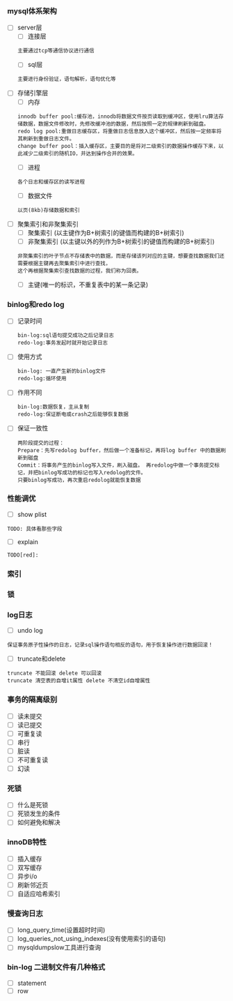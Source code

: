 ### mysql体系架构
   - [ ] server层
        - [ ] 连接层
        ```
        主要通过tcp等通信协议进行通信
        ```
        - [ ] sql层
        ```
        主要进行身份验证，语句解析，语句优化等
        ```
   - [ ] 存储引擎层
        - [ ] 内存
        ```
        innodb buffer pool:缓存池，innodb将数据文件按页读取到缓冲区，使用lru算法存储数据，数据文件修改时，先修改缓冲池的数据，然后按照一定的规律刷新到磁盘。
        redo log pool:重做日志缓存区，将重做日志信息放入这个缓冲区，然后按一定频率将其刷新到重做日志文件。
        change buffer pool：插入缓存区，主要目的是将对二级索引的数据操作缓存下来，以此减少二级索引的随机IO，并达到操作合并的效果。
        ```
        - [ ] 进程
        ```
        各个日志和缓存区的读写进程
        ```
        - [ ] 数据文件
        ```
        以页(8kb)存储数据和索引
        ```
   - [ ] 聚集索引和非聚集索引
        - [ ] 聚集索引 (以主键作为B+树索引的键值而构建的B+树索引)
        - [ ] 非聚集索引 (以主键以外的列作为B+树索引的键值而构建的B+树索引)
        ```
        非聚集索引的叶子节点不存储表中的数据，而是存储该列对应的主键，想要查找数据我们还需要根据主键再去聚集索引中进行查找，
        这个再根据聚集索引查找数据的过程，我们称为回表。
        ```
        - [ ] 主键(唯一的标识，不重复表中的某一条记录)
 ### binlog和redo log
   - [ ] 记录时间
     ```
     bin-log:sql语句提交成功之后记录日志
     redo-log:事务发起时就开始记录日志
     ```
   - [ ] 使用方式
     ```
     bin-log: 一直产生新的binlog文件
     redo-log:循环使用
     ```
   - [ ] 作用不同
     ```
     bin-log:数据恢复，主从复制
     redo-log:保证断电或crash之后能够恢复数据
     ```
   - [ ] 保证一致性
     ```
     两阶段提交的过程：
     Prepare：先写redolog buffer，然后做一个准备标记，再将log buffer 中的数据刷新到磁盘
     Commit：将事务产生的binlog写入文件，刷入磁盘。 再redolog中做一个事务提交标记，并把binlog写成功的标记也写入redolog的文件。
     只要binlog写成功，再次重启redolog就能恢复数据
     ```
### 性能调优
   - [ ] show plist
   ```
   TODO: 具体看那些字段
   ```
   - [ ] explain 
   ```
   TODO[red]:
   ```
### 索引
###  锁
### log日志
   - [ ] undo log
   ```
   保证事务原子性操作的日志，记录sql操作语句相反的语句，用于恢复操作进行数据回滚！
   ```
   - [ ] truncate和delete
   ```
   truncate 不能回滚 delete 可以回滚
   truncate 清空表的自增it属性 delete 不清空id自增属性
   ```
### 事务的隔离级别
   - [ ] 读未提交
   - [ ] 读已提交
   - [ ] 可重复读
   - [ ] 串行
   - [ ] 脏读
   - [ ] 不可重复读
   - [ ] 幻读
### 死锁
   - [ ] 什么是死锁
   - [ ] 死锁发生的条件
   - [ ] 如何避免和解决
### innoDB特性
   - [ ] 插入缓存
   - [ ] 双写缓存
   - [ ] 异步i/o
   - [ ] 刷新邻近页
   - [ ] 自适应哈希索引
 ### 慢查询日志
   - [ ] long_query_time(设置超时时间)
   - [ ] log_queries_not_using_indexes(没有使用索引的语句)
   - [ ] mysqldumpslow工具进行查询
### bin-log 二进制文件有几种格式
   - [ ] statement
   - [ ] row
